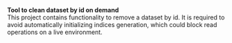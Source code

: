 **Tool to clean dataset by id on demand**  
This project contains functionality to remove a dataset by id.
It is required to avoid automatically initializing indices generation, which could block read operations on a live environment.
